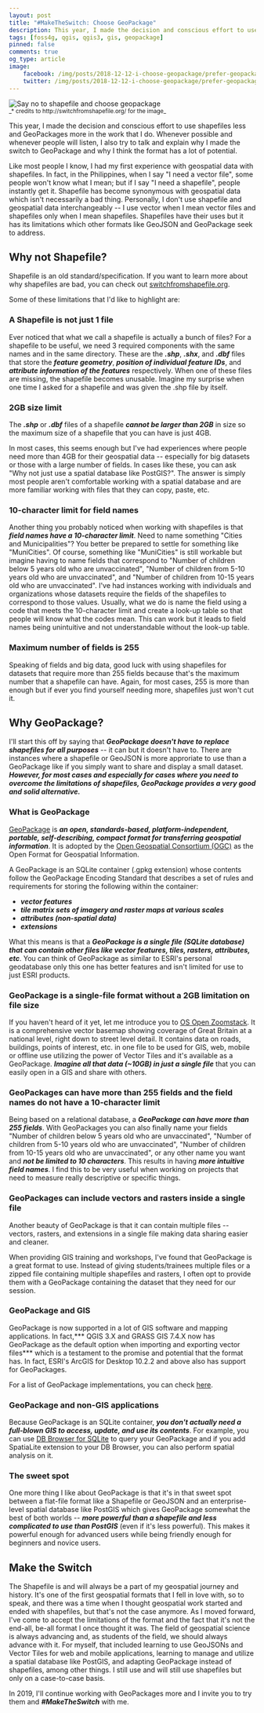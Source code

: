 ```yaml
---
layout: post
title: "#MakeTheSwitch: Choose GeoPackage"
description: This year, I made the decision and conscious effort to use shapefiles less and GeoPackages more in the work that I do. Whenever possible and whenever people will listen, I also try to talk and explain why I made the switch to GeoPackage and why I think the format has a lot of potential.
tags: [foss4g, qgis, qgis3, gis, geopackage]
pinned: false
comments: true
og_type: article
image:
    facebook: /img/posts/2018-12-12-i-choose-geopackage/prefer-geopackage.png
    twitter: /img/posts/2018-12-12-i-choose-geopackage/prefer-geopackage.png
---
```


<div class="col-lg-12 img-container"><img class="img-fluid post-img img-shadow" src="{{ site.assets }}/img/posts/2018-12-12-i-choose-geopackage/prefer-geopackage.png" alt="Say no to shapefile and choose geopackage"></div>
<small>_* credits to http://switchfromshapefile.org/ for the image_</small>

This year, I made the decision and conscious effort to use shapefiles less and GeoPackages more in the work that I do. Whenever possible and whenever people will listen, I also try to talk and explain why I made the switch to GeoPackage and why I think the format has a lot of potential.

Like most people I know, I had my first experience with geospatial data with shapefiles. In fact, in the Philippines, when I say "I need a vector file", some people won't know what I mean; but if I say "I need a shapefile", people instantly get it. Shapefile has become synonymous with geospatial data which isn't necessarily a bad thing. Personally, I don't use shapefile and geospatial data interchangeably -- I use vector when I mean vector files and shapefiles only when I mean shapefiles. Shapefiles have their uses but it has its limitations which other formats like GeoJSON and GeoPackage seek to address.

## Why not Shapefile?
Shapefile is an old standard/specification. If you want to learn more about why shapefiles are bad, you can check out [switchfromshapefile.org](http://switchfromshapefile.org/).

Some of these limitations that I'd like to highlight are:

### A Shapefile is not just 1 file
Ever noticed that what we call a shapefile is actually a bunch of files? For a shapefile to be useful, we need 3 required components with the same names and in the same directory. These are the ***.shp***, ***.shx***, and ***.dbf*** files that store the ***feature geometry***, ***position of individual feature IDs***, and ***attribute information of the features*** respectively. When one of these files are missing, the shapefile becomes unusable. Imagine my surprise when one time I asked for a shapefile and was given the .shp file by itself.

### 2GB size limit
The ***.shp*** or ***.dbf*** files of a shapefile ***cannot be larger than 2GB*** in size so the maximum size of a shapefile that you can have is just 4GB.

In most cases, this seems enough but I've had experiences where people need more than 4GB for their geospatial data -- especially for big datasets or those with a large number of fields. In cases like these, you can ask "Why not just use a spatial database like PostGIS?". The answer is simply most people aren't comfortable working with a spatial database and are more familiar working with files that they can copy, paste, etc.

### 10-character limit for field names
Another thing you probably noticed when working with shapefiles is that ***field names have a 10-character limit***. Need to name something "Cities and Municipalities"? You better be prepared to settle for something like "MuniCities". Of course, something like "MuniCities" is still workable but imagine having to name fields that correspond to "Number of children below 5 years old who are unvaccinated", "Number of children from 5-10 years old who are unvaccinated", and "Number of children from 10-15 years old who are unvaccinated". I've had instances working with individuals and organizations whose datasets require the fields of the shapefiles to correspond to those values. Usually, what we do is name the field using a code that meets the 10-character limit and create a look-up table so that people will know what the codes mean. This can work but it leads to field names being unintuitive and not understandable without the look-up table.

### Maximum number of fields is 255
Speaking of fields and big data, good luck with using shapefiles for datasets that require more than 255 fields because that's the maximum number that a shapefile can have. Again, for most cases, 255 is more than enough but if ever you find yourself needing more, shapefiles just won't cut it.

## Why GeoPackage?
I'll start this off by saying that ***GeoPackage doesn't have to replace shapefiles for all purposes*** -- it can but it doesn't have to. There are instances where a shapefile or GeoJSON is more approriate to use than a GeoPackage like if you simply want to share and display a small dataset. ***However, for most cases and especially for cases where you need to overcome the limitations of shapefiles, GeoPackage provides a very good and solid alternative.***

### What is GeoPackage
[GeoPackage](http://www.geopackage.org/) is ***an open, standards-based, platform-independent, portable, self-describing, compact format for transferring geospatial information***. It is adopted by the [Open Geospatial Consortium (OGC)](http://www.opengeospatial.org/) as the Open Format for Geospatial Information.

A GeoPackage is an SQLite container (.gpkg extension) whose contents follow the GeoPackage Encoding Standard that describes a set of rules and requirements for storing the following within the container:
* ***vector features***
* ***tile matrix sets of imagery and raster maps at various scales***
* ***attributes (non-spatial data)***
* ***extensions***

What this means is that a ***GeoPackage is a single file (SQLite database) that can contain other files like vector features, tiles, rasters, attributes, etc***. You can think of GeoPackage as similar to ESRI's personal geodatabase only this one has better features and isn't limited for use to just ESRI products.

### GeoPackage is a single-file format without a 2GB limitation on file size
If you haven't heard of it yet, let me introduce you to [OS Open Zoomstack](https://www.ordnancesurvey.co.uk/business-and-government/products/os-open-zoomstack.html). It is a comprehensive vector basemap showing coverage of Great Britain at a national level, right down to street level detail. It contains data on roads, buildings, points of interest, etc. in one file to be used for GIS, web, mobile or offline use utilizing the power of Vector Tiles and it's available as a GeoPackage. ***Imagine all that data (~10GB) in just a single file*** that you can easily open in  a GIS and share with others.

### GeoPackages can have more than 255 fields and the field names do not have a 10-character limit
Being based on a relational database, a ***GeoPackage can have more than 255 fields***. With GeoPackages you can also finally name your fields "Number of children below 5 years old who are unvaccinated", "Number of children from 5-10 years old who are unvaccinated", "Number of children from 10-15 years old who are unvaccinated", or any other name you want and ***not be limited to 10 characters***. This results in having ***more intuitive field names***. I find this to be very useful when working on projects that need to measure really descriptive or specific things.

### GeoPackages can include vectors and rasters inside a single file
Another beauty of GeoPackage is that it can contain multiple files -- vectors, rasters, and extensions in a single file making data sharing easier and cleaner.

When providing GIS training and workshops, I've found that GeoPackage is a great format to use. Instead of giving students/trainees multiple files or a zipped file containing multiple shapefiles and rasters, I often opt to provide them with a GeoPackage containing the dataset that they need for our session.

### GeoPackage and GIS
GeoPackage is now supported in a lot of GIS software and mapping applications. In fact,*** QGIS 3.X and GRASS GIS 7.4.X now has GeoPackage as the default option when importing and exporting vector files*** which is a testament to the promise and potential that the format has. In fact, ESRI's ArcGIS for Desktop 10.2.2 and above also has support for GeoPackages.

For a list of GeoPackage implementations, you can check [here](http://www.geopackage.org/implementations.html).

### GeoPackage and non-GIS applications
Because GeoPackage is an SQLite container, ***you don't actually need a full-blown GIS to access, update, and use its contents***. For example, you can use [DB Browser for SQLite](http://sqlitebrowser.org/) to query your GeoPackage and if you add SpatiaLite extension to your DB Browser, you can also perform spatial analysis on it.

### The sweet spot
One more thing I like about GeoPackage is that it's in that sweet spot between a flat-file format like a Shapefile or GeoJSON and an enterprise-level spatial database like PostGIS which gives GeoPackage somewhat the best of both worlds -- ***more powerful than a shapefile and less complicated to use than PostGIS*** (even if it's less powerful). This makes it powerful enough for advanced users while being friendly enough for beginners and novice users.

## Make the Switch
The Shapefile is and will always be a part of my geospatial journey and history. It's one of the first geospatial formats that I fell in love with, so to speak, and there was a time when I thought geospatial work started and ended with shapefiles, but that's not the case anymore. As I moved forward, I've come to accept the limitations of the format and the fact that it's not the end-all, be-all format I once thought it was. The field of geospatial science is always advancing and, as students of the field, we should always advance with it. For myself, that included learning to use GeoJSONs and Vector Tiles for web and mobile applications, learning to manage and utilize a spatial database like PostGIS, and adapting GeoPackage instead of shapefiles, among other things. I still use and will still use shapefiles but only on a case-to-case basis.

In 2019, I'll continue working with GeoPackages more and I invite you to try them and ***#MakeTheSwitch*** with me.
